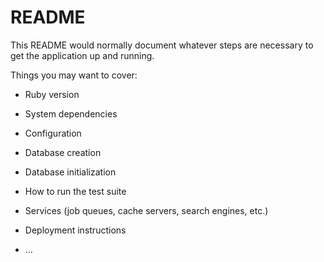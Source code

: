 # README

This README would normally document whatever steps are necessary to get the
application up and running.

Things you may want to cover:

* Ruby version

* System dependencies

* Configuration

* Database creation

* Database initialization

* How to run the test suite

* Services (job queues, cache servers, search engines, etc.)

* Deployment instructions

* ...


<!--途中でファイルをリモートリポジトリからダウンロードした結果-->
<!--"bookers2-debug"にpushできなくなってしまったので-->
<!--改めてリモートリポジトリを作り、データをあげています。-->